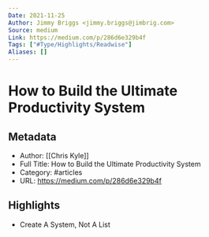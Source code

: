 ```yaml
---
Date: 2021-11-25
Author: Jimmy Briggs <jimmy.briggs@jimbrig.com>
Source: medium
Link: https://medium.com/p/286d6e329b4f
Tags: ["#Type/Highlights/Readwise"]
Aliases: []
---
```

# How to Build the Ultimate Productivity System

## Metadata
- Author: [[Chris Kyle]]
- Full Title: How to Build the Ultimate Productivity System
- Category: #articles
- URL: https://medium.com/p/286d6e329b4f

## Highlights
- Create A System, Not A List
